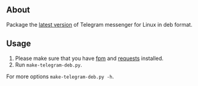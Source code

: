 ## About

Package the [latest version](https://github.com/telegramdesktop/tdesktop/releases) of Telegram messenger for Linux in deb format.

## Usage

1. Please make sure that you have [fpm](https://github.com/jordansissel/fpm) and [requests](https://github.com/requests/requests) installed.
1. Run `make-telegram-deb.py`.

For more options `make-telegram-deb.py -h`.

